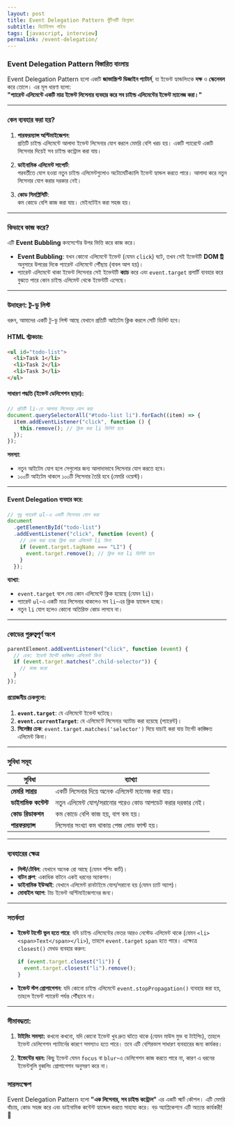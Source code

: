 ```yaml
---
layout: post
title: Event Delegation Pattern খুঁটিনাটি বিশ্লেষণ
subtitle: ডিটেইলস গাইড
tags: [javascript, interview]
permalink: /event-delegation/
---
```


### **Event Delegation Pattern বিস্তারিত বাংলায়**

Event Delegation Pattern হলো একটি **জাভাস্ক্রিপ্ট ডিজাইন প্যাটার্ন**, যা ইভেন্ট হ্যান্ডলিংকে **দক্ষ** ও **স্কেলেবল** করে তোলে। এর মূল ধারণা হলো:  
**"প্যারেন্ট এলিমেন্টে একটি মাত্র ইভেন্ট লিসেনার ব্যবহার করে সব চাইল্ড এলিমেন্টের ইভেন্ট ম্যানেজ করা।"**

---

### **কেন ব্যবহার করা হয়?**

1. **পারফরম্যান্স অপ্টিমাইজেশন**:  
   প্রতিটি চাইল্ড এলিমেন্টে আলাদা ইভেন্ট লিসেনার যোগ করলে মেমরি বেশি খরচ হয়। একটি প্যারেন্টে একটি লিসেনার দিয়েই সব চাইল্ড কন্ট্রোল করা যায়।
2. **ডাইনামিক এলিমেন্ট সাপোর্ট**:  
   পরবর্তীতে যোগ হওয়া নতুন চাইল্ড এলিমেন্টগুলোও অটোমেটিক্যালি ইভেন্ট হ্যান্ডল করতে পারে। আলাদা করে নতুন লিসেনার যোগ করার দরকার নেই।

3. **কোড সিমপ্লিসিটি**:  
   কম কোডে বেশি কাজ করা যায়। মেইনটেইন করা সহজ হয়।

---

### **কিভাবে কাজ করে?**

এটি **Event Bubbling** কনসেপ্টের উপর ভিত্তি করে কাজ করে।

- **Event Bubbling**: যখন কোনো এলিমেন্টে ইভেন্ট (যেমন `click`) ঘটে, তখন সেই ইভেন্টটি **DOM ট্রি** অনুসারে উপরের দিকে প্যারেন্ট এলিমেন্টে পৌঁছায় (বাবল আপ হয়)।
- প্যারেন্ট এলিমেন্টে থাকা ইভেন্ট লিসেনার সেই ইভেন্টটি **ক্যাচ** করে এবং `event.target` প্রপার্টি ব্যবহার করে বুঝতে পারে কোন চাইল্ড এলিমেন্ট থেকে ইভেন্টটি এসেছে।

---

### **উদাহরণ: টু-ডু লিস্ট**

ধরুন, আমাদের একটি টু-ডু লিস্ট আছে যেখানে প্রতিটি আইটেম ক্লিক করলে সেটি ডিলিট হবে।

#### **HTML স্ট্রাকচার:**

```html
<ul id="todo-list">
  <li>Task 1</li>
  <li>Task 2</li>
  <li>Task 3</li>
</ul>
```

#### **সাধারণ পদ্ধতি (ইভেন্ট ডেলিগেশন ছাড়া):**

```javascript
// প্রতিটি li-তে আলাদা লিসেনার যোগ করা
document.querySelectorAll("#todo-list li").forEach((item) => {
  item.addEventListener("click", function () {
    this.remove(); // ক্লিক করা li ডিলিট হবে
  });
});
```

**সমস্যা**:

- নতুন আইটেম যোগ হলে সেগুলোর জন্য আলাদাভাবে লিসেনার যোগ করতে হবে।
- ১০০টি আইটেম থাকলে ১০০টি লিসেনার তৈরি হবে (মেমরি ওয়েস্ট)।

---

#### **Event Delegation ব্যবহার করে:**

```javascript
// শুধু প্যারেন্ট ul-এ একটি লিসেনার যোগ করা
document
  .getElementById("todo-list")
  .addEventListener("click", function (event) {
    // চেক করা হচ্ছে ক্লিক করা এলিমেন্ট li কিনা
    if (event.target.tagName === "LI") {
      event.target.remove(); // ক্লিক করা li ডিলিট হবে
    }
  });
```

**ব্যাখ্যা**:

- `event.target` বলে দেয় কোন এলিমেন্টে ক্লিক হয়েছে (যেমন `li`)।
- প্যারেন্ট `ul`-এ একটি মাত্র লিসেনার থাকলেও সব `li`-এর ক্লিক হ্যান্ডেল হচ্ছে।
- নতুন `li` যোগ হলেও কোনো অতিরিক্ত কোড লাগবে না।

---

### **কোডের গুরুত্বপূর্ণ অংশ**

```javascript
parentElement.addEventListener("click", function (event) {
  // চেক: ইভেন্ট টার্গেট কাঙ্ক্ষিত এলিমেন্ট কিনা
  if (event.target.matches(".child-selector")) {
    // কাজ করো
  }
});
```

#### **প্রয়োজনীয় চেকগুলো:**

1. **`event.target`**: যে এলিমেন্টে ইভেন্ট ঘটেছে।
2. **`event.currentTarget`**: যে এলিমেন্টে লিসেনার অ্যাটাচ করা হয়েছে (প্যারেন্ট)।
3. **সিলেক্টর চেক**: `event.target.matches('selector')` দিয়ে যাচাই করা যায় টার্গেট কাঙ্ক্ষিত এলিমেন্ট কিনা।

---

### **সুবিধা সমূহ**

| **সুবিধা**            | **ব্যাখ্যা**                                            |
| --------------------- | ------------------------------------------------------- |
| **মেমরি সাশ্রয়**     | একটি লিসেনার দিয়ে অনেক এলিমেন্ট ম্যানেজ করা যায়।      |
| **ডাইনামিক কন্টেন্ট** | নতুন এলিমেন্ট যোগ/সরানোর পরেও কোড আপডেট করার দরকার নেই। |
| **কোড রিডাকশন**       | কম কোডে বেশি কাজ হয়, বাগ কম হয়।                       |
| **পারফরম্যান্স**      | লিসেনার সংখ্যা কম থাকায় পেজ লোড ফাস্ট হয়।             |

---

### **ব্যবহারের ক্ষেত্র**

- **লিস্ট/টেবিল**: যেখানে অনেক রো আছে (যেমন শপিং কার্ট)।
- **বাটন গ্রুপ**: একাধিক বাটনে একই ধরনের অ্যাকশন।
- **ডাইনামিক ইউআই**: যেখানে এলিমেন্ট রানটাইমে যোগ/সরানো হয় (যেমন চ্যাট অ্যাপ)।
- **মোবাইল অ্যাপ**: টাচ ইভেন্ট অপ্টিমাইজেশনের জন্য।

---

### **সতর্কতা**

- **ইভেন্ট টার্গেট ভুল হতে পারে**: যদি চাইল্ড এলিমেন্টের ভেতর আরও নেস্টেড এলিমেন্ট থাকে (যেমন `<li><span>Text</span></li>`), তাহলে `event.target` `span` হতে পারে। এক্ষেত্রে `closest()` মেথড ব্যবহার করুন:
  ```javascript
  if (event.target.closest("li")) {
    event.target.closest("li").remove();
  }
  ```
- **ইভেন্ট স্টপ প্রোপাগেশন**: যদি কোনো চাইল্ড এলিমেন্টে `event.stopPropagation()` ব্যবহার করা হয়, তাহলে ইভেন্ট প্যারেন্ট পর্যন্ত পৌঁছাবে না।

---

### **সীমাবদ্ধতা:**

1. **টাইমিং সমস্যা:**
   কখনো কখনো, যদি কোনো ইভেন্ট খুব দ্রুত ঘটতে থাকে (যেমন মাউস মুভ বা টাইপিং), তাহলে ইভেন্ট ডেলিগেশন প্যাটার্নের কারণে সমস্যাও হতে পারে। তবে এটি বেশিরভাগ সাধারণ ব্যবহারের জন্য কার্যকর।

2. **ইভেন্টের ধরন:**
   কিছু ইভেন্ট যেমন `focus` বা `blur`-এ ডেলিগেশন কাজ করতে পারে না, কারণ এ ধরনের ইভেন্টগুলি বুব্বলিং প্রোপাগেশন অনুসরণ করে না।

### **সারসংক্ষেপ**

Event Delegation Pattern হলো **"এক লিসেনার, সব চাইল্ড কন্ট্রোল"** এর একটি স্মার্ট কৌশল। এটি মেমরি বাঁচায়, কোড সহজ করে এবং ডাইনামিক কন্টেন্ট হ্যান্ডেল করতে সাহায্য করে। বড় অ্যাপ্লিকেশনে এটি অত্যন্ত কার্যকরী! 🚀
